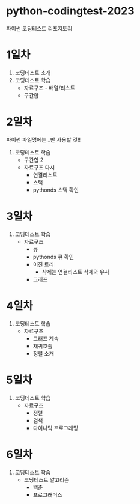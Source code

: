 # python-codingtest-2023
파이썬 코딩테스트 리포지토리

# 1일차
1. 코딩테스트 소개
2. 코딩테스트 학습
    - 자료구조 - 배열/리스트
    - 구간합

# 2일차
파이썬 파일명에는 _만 사용할 것!!
1. 코딩테스트 학습
    - 구간합 2
    - 자료구조 다시
        - 연결리스트
        - 스택
        - pythonds 스택 확인

# 3일차
1. 코딩테스트 학습
    - 자료구조
        - 큐
        - pythonds 큐 확인
        - 이진 트리
            - 삭제는 연결리스트 삭제와 유사
        - 그래프

# 4일차
1. 코딩테스트 학습
    - 자료구조
        - 그래프 계속
        - 재귀호출
        - 정렬 소개

# 5일차
1. 코딩테스트 학습
    - 자료구조
        - 정렬
        - 검색
        - 다이나믹 프로그래밍

# 6일차
1. 코딩테스트 학습
    - 코딩테스트 알고리즘
        - 백준
        - 프로그래머스